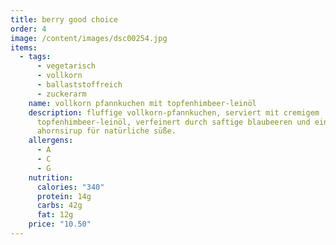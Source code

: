 ```yaml
---
title: berry good choice
order: 4
image: /content/images/dsc00254.jpg
items:
  - tags:
      - vegetarisch
      - vollkorn
      - ballaststoffreich
      - zuckerarm
    name: vollkorn pfannkuchen mit topfenhimbeer-leinöl
    description: fluffige vollkorn-pfannkuchen, serviert mit cremigem
      topfenhimbeer-leinöl, verfeinert durch saftige blaubeeren und einem hauch
      ahornsirup für natürliche süße.
    allergens:
      - A
      - C
      - G
    nutrition:
      calories: "340"
      protein: 14g
      carbs: 42g
      fat: 12g
    price: "10.50"
---
```

